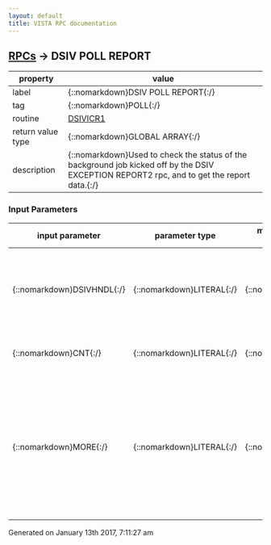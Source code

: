 ```yaml
---
layout: default
title: VISTA RPC documentation
---
```




## [RPCs](TableOfContent.md) &#8594; DSIV POLL REPORT 

 property | value 
--- | --- 
 label | {::nomarkdown}DSIV POLL REPORT{:/}
 tag | {::nomarkdown}POLL{:/}
 routine | [DSIVICR1](http://code.osehra.org/dox/Routine_DSIVICR1_source.html)
 return value type | {::nomarkdown}GLOBAL ARRAY{:/}
 description | {::nomarkdown}Used to check the status of the background job kicked off by the DSIV EXCEPTION REPORT2 rpc, and to get the report data.{:/}

### Input Parameters

| input parameter | parameter type | maximum data length | required | description | 
| --- | --- | --- | --- | --- | 
| {::nomarkdown}DSIVHNDL{:/} | {::nomarkdown}LITERAL{:/} | {::nomarkdown}50{:/} | {::nomarkdown}true{:/} | {::nomarkdown}Contains the Handle returned by the kick-off rpc call DSIV EXCEPTION REPORT2.  This is the ^XTMP global node where the report status and data reside.{:/} | 
| {::nomarkdown}CNT{:/} | {::nomarkdown}LITERAL{:/} | {::nomarkdown}10{:/} | {::nomarkdown}true{:/} | {::nomarkdown}Contains the count (#) of records to return for each call to the rpc.{:/} | 
| {::nomarkdown}MORE{:/} | {::nomarkdown}LITERAL{:/} | {::nomarkdown}1{:/} | {::nomarkdown}true{:/} | {::nomarkdown}Contains a flag (MORE=1) when there were more records than parameter 2 (CNT) to supress the header for the subsequent calls to get data.The first call to the rpc should NOT include the MORE=1 parameter.  Send MORE=9 to kill the report data in ^XTMP global if the user no longer wants to get it.{:/} | 




 Generated on January 13th 2017, 7:11:27 am